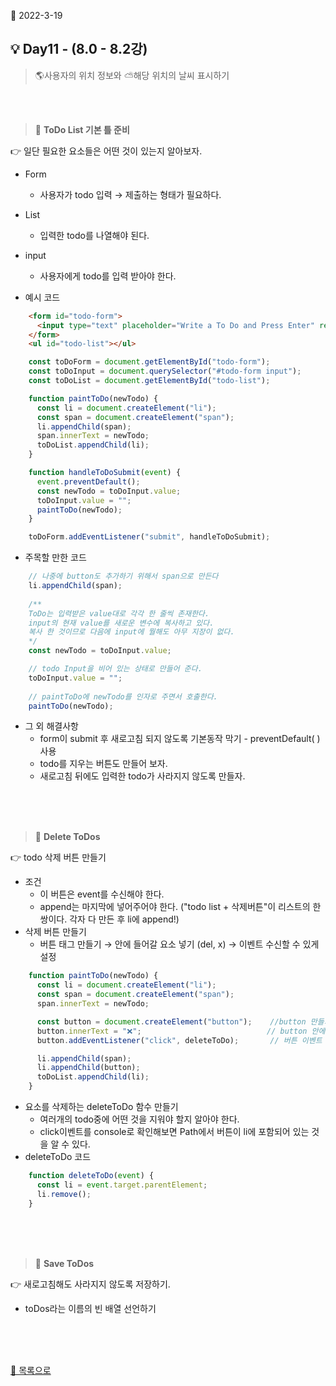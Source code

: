 📅 2022-3-19
## **💡 Day11 - (8.0 - 8.2강)** 

> 🌎사용자의 위치 정보와 ⛅해당 위치의 날씨 표시하기 

<br/>
<br/>

> 🌱 **ToDo List 기본 틀 준비**  

👉 일단 필요한 요소들은 어떤 것이 있는지 알아보자.
- Form
  - 사용자가 todo 입력 → 제출하는 형태가 필요하다.
- List
  - 입력한 todo를 나열해야 된다.
- input
  - 사용자에게 todo를 입력 받아야 한다.
  
- 예시 코드
```html
    <form id="todo-form">
      <input type="text" placeholder="Write a To Do and Press Enter" required />
    </form>
    <ul id="todo-list"></ul>
```
```js
    const toDoForm = document.getElementById("todo-form");
    const toDoInput = document.querySelector("#todo-form input");
    const toDoList = document.getElementById("todo-list");

    function paintToDo(newTodo) {       
      const li = document.createElement("li");        
      const span = document.createElement("span");    
      li.appendChild(span);                      
      span.innerText = newTodo;                   
      toDoList.appendChild(li);                  
    }

    function handleToDoSubmit(event) {
      event.preventDefault();
      const newTodo = toDoInput.value; 
      toDoInput.value = "";  
      paintToDo(newTodo);     
    }

    toDoForm.addEventListener("submit", handleToDoSubmit);
```
- 주목할 만한 코드
```js
    // 나중에 button도 추가하기 위해서 span으로 만든다
    li.appendChild(span);    
    
    /** 
    ToDo는 입력받은 value대로 각각 한 줄씩 존재한다.
    input의 현재 value를 새로운 변수에 복사하고 있다. 
    복사 한 것이므로 다음에 input에 뭘해도 아무 지장이 없다.
    */ 
    const newTodo = toDoInput.value; 

    // todo Input을 비어 있는 상태로 만들어 준다.
    toDoInput.value = "";   
    
    // paintToDo에 newTodo를 인자로 주면서 호출한다.
    paintToDo(newTodo); 
```
- 그 외 해결사항
  - form이 submit 후 새로고침 되지 않도록 기본동작 막기 - preventDefault( ) 사용
  - todo를 지우는 버튼도 만들어 보자.
  - 새로고침 뒤에도 입력한 todo가 사라지지 않도록 만들자.


<br/>    
<br/>
<br/>

> 🌱 **Delete ToDos**  

👉  todo 삭제 버튼 만들기
- 조건
  - 이 버튼은 event를 수신해야 한다.
  - append는 마지막에 넣어주어야 한다. 
    ("todo list + 삭제버튼"이 리스트의 한 쌍이다. 각자 다 만든 후 li에 append!)
- 삭제 버튼 만들기
  - 버튼 태그 만들기 → 안에 들어갈 요소 넣기 (del, x) → 이벤트 수신할 수 있게 설정
```js
    function paintToDo(newTodo) {
      const li = document.createElement("li");
      const span = document.createElement("span");
      span.innerText = newTodo;

      const button = document.createElement("button");    //button 만들기
      button.innerText = "❌";                            // button 안에 x 이모티콘 넣기
      button.addEventListener("click", deleteToDo);       // 버튼 이벤트 수신

      li.appendChild(span);                               
      li.appendChild(button);                             
      toDoList.appendChild(li);                          
    }
```
- 요소를 삭제하는 deleteToDo 함수 만들기
  - 여러개의 todo중에 어떤 것을 지워야 할지 알아야 한다.
  - click이벤트를 console로 확인해보면 Path에서 버튼이 li에 포함되어 있는 것을 알 수 있다.  
- deleteToDo 코드
```js
    function deleteToDo(event) {                        
      const li = event.target.parentElement;          
      li.remove();
    }
```



<br/>    
<br/>
<br/>

 
> 🌱 **Save ToDos**  

👉  새로고침해도 사라지지 않도록 저장하기.
- toDos라는 이름의 빈 배열 선언하기


<br/>
<br/>
<br/>

[📌 목록으로](/README.md)
